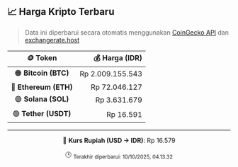 

<!-- HARGA_KRIPTO -->
## 📈 Harga Kripto Terbaru

> Data ini diperbarui secara otomatis menggunakan [CoinGecko API](https://www.coingecko.com/) dan [exchangerate.host](https://exchangerate.host/)

<div align="center">

| 🪙 Token | 💰 Harga (IDR) |
|:------:|---------------:|
| 🟠 **Bitcoin (BTC)**   | Rp 2.009.155.543 |
| 🔵 **Ethereum (ETH)**  | Rp 72.046.127 |
| 🟣 **Solana (SOL)**    | Rp 3.631.679 |
| 🟢 **Tether (USDT)**   | Rp 16.591 |

---

💱 **Kurs Rupiah (USD → IDR)**: Rp 16.579

🕒 <sub>Terakhir diperbarui: 10/10/2025, 04.13.32</sub>

</div>
<!-- /HARGA_KRIPTO -->